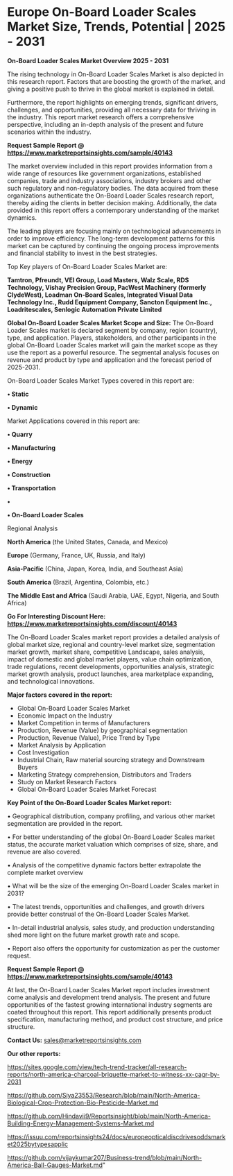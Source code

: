 # Europe On-Board Loader Scales Market Size, Trends, Potential | 2025 - 2031

<Strong> On-Board Loader Scales Market Overview 2025 - 2031</strong>

The rising technology in On-Board Loader Scales Market is also depicted in this research report. Factors that are boosting the growth of the market, and giving a positive push to thrive in the global market is explained in detail.

Furthermore, the report highlights on emerging trends, significant drivers, challenges, and opportunities, providing all necessary data for thriving in the industry. This report market research offers a comprehensive perspective, including an in-depth analysis of the present and future scenarios within the industry.

<strong>Request Sample Report @ <a href=https://www.marketreportsinsights.com/sample/40143>https://www.marketreportsinsights.com/sample/40143</a></strong>

The market overview included in this report provides information from a wide range of resources like government organizations, established companies, trade and industry associations, industry brokers and other such regulatory and non-regulatory bodies. The data acquired from these organizations authenticate the On-Board Loader Scales research report, thereby aiding the clients in better decision making. Additionally, the data provided in this report offers a contemporary understanding of the market dynamics.

The leading players are focusing mainly on technological advancements in order to improve efficiency. The long-term development patterns for this market can be captured by continuing the ongoing process improvements and financial stability to invest in the best strategies.

Top Key players of On-Board Loader Scales Market are:

<strong>Tamtron, Pfreundt, VEI Group, Load Masters, Walz Scale, RDS Technology, Vishay Precision Group, PacWest Machinery (formerly ClydeWest), Loadman On-Board Scales, Integrated Visual Data Technology Inc., Rudd Equipment Company, Sancton Equipment Inc., Loadritescales, Senlogic Automation Private Limited</strong>

<strong><b>Global On-Board Loader Scales Market Scope and Size:</b></strong>
The On-Board Loader Scales market is declared segment by company, region (country), type, and application. Players, stakeholders, and other participants in the global On-Board Loader Scales market will gain the market scope as they use the report as a powerful resource. The segmental analysis focuses on revenue and product by type and application and the forecast period of 2025-2031.

On-Board Loader Scales Market Types covered in this report are:

<strong>•  Static

•  Dynamic</strong>

Market Applications covered in this report are:

<strong>•  Quarry

•  Manufacturing

•  Energy

•  Construction

•  Transportation

•  

•  On-Board Loader Scales</strong> 

Regional Analysis

<strong>North America</strong> (the United States, Canada, and Mexico)

<strong>Europe</strong> (Germany, France, UK, Russia, and Italy)

<strong>Asia-Pacific</strong> (China, Japan, Korea, India, and Southeast Asia)

<strong>South America</strong> (Brazil, Argentina, Colombia, etc.)

<strong>The Middle East and Africa</strong> (Saudi Arabia, UAE, Egypt, Nigeria, and South Africa)

<strong>Go For Interesting Discount Here: <a href=https://www.marketreportsinsights.com/discount/40143>https://www.marketreportsinsights.com/discount/40143</a></strong>

The On-Board Loader Scales market report provides a detailed analysis of global market size, regional and country-level market size, segmentation market growth, market share, competitive Landscape, sales analysis, impact of domestic and global market players, value chain optimization, trade regulations, recent developments, opportunities analysis, strategic market growth analysis, product launches, area marketplace expanding, and technological innovations.

<strong><b>Major factors covered in the report:</b></strong>
<ul>
  <li>Global On-Board Loader Scales Market </li>
  <li>Economic Impact on the Industry</li>
  <li>Market Competition in terms of Manufacturers</li>
  <li>Production, Revenue (Value) by geographical segmentation</li>
  <li>Production, Revenue (Value), Price Trend by Type</li>
  <li>Market Analysis by Application</li>
  <li>Cost Investigation</li>
  <li>Industrial Chain, Raw material sourcing strategy and Downstream Buyers</li>
  <li>Marketing Strategy comprehension, Distributors and Traders</li>
  <li>Study on Market Research Factors</li>
  <li>Global On-Board Loader Scales Market Forecast</li>
</ul>

<strong><b>Key Point of the On-Board Loader Scales Market report:</b></strong>

• Geographical distribution, company profiling, and various other market segmentation are provided in the report.

• For better understanding of the global On-Board Loader Scales market status, the accurate market valuation which comprises of size, share, and revenue are also covered.

• Analysis of the competitive dynamic factors better extrapolate the complete market overview

• What will be the size of the emerging On-Board Loader Scales market in 2031?

• The latest trends, opportunities and challenges, and growth drivers provide better construal of the On-Board Loader Scales Market.

• In-detail industrial analysis, sales study, and production understanding shed more light on the future market growth rate and scope.

• Report also offers the opportunity for customization as per the customer request.

<strong>Request Sample Report @ <a href=https://www.marketreportsinsights.com/sample/40143>https://www.marketreportsinsights.com/sample/40143</a></strong>

At last, the On-Board Loader Scales Market report includes investment come analysis and development trend analysis. The present and future opportunities of the fastest growing international industry segments are coated throughout this report. This report additionally presents product specification, manufacturing method, and product cost structure, and price structure.

<strong>Contact Us:</strong>
sales@marketreportsinsights.com

<strong>Our other reports:</strong>

<a href=https://sites.google.com/view/tech-trend-tracker/all-research-reports/north-america-charcoal-briquette-market-to-witness-xx-cagr-by-2031>https://sites.google.com/view/tech-trend-tracker/all-research-reports/north-america-charcoal-briquette-market-to-witness-xx-cagr-by-2031</a>

<a href=https://github.com/Siya23553/Research/blob/main/North-America-Biological-Crop-Protection-Bio-Pesticide-Market.md>https://github.com/Siya23553/Research/blob/main/North-America-Biological-Crop-Protection-Bio-Pesticide-Market.md</a>

<a href=https://github.com/Hindavii9/Reportsinsight/blob/main/North-America-Building-Energy-Management-Systems-Market.md>https://github.com/Hindavii9/Reportsinsight/blob/main/North-America-Building-Energy-Management-Systems-Market.md</a>

<a href=https://issuu.com/reportsinsights24/docs/europeopticaldiscdrivesoddsmarket2025bytypesapplic>https://issuu.com/reportsinsights24/docs/europeopticaldiscdrivesoddsmarket2025bytypesapplic</a>

<a href=https://github.com/vijaykumar207/Business-trend/blob/main/North-America-Ball-Gauges-Market.md>https://github.com/vijaykumar207/Business-trend/blob/main/North-America-Ball-Gauges-Market.md</a>"
